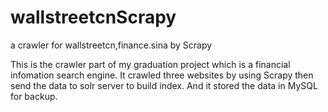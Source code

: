 # wallstreetcnScrapy
a crawler for wallstreetcn,finance.sina by Scrapy

This is the crawler part of my graduation project which is a financial infomation search engine.
It crawled three websites by using Scrapy then send the data to solr server to build index. And it stored the data in MySQL for backup.
